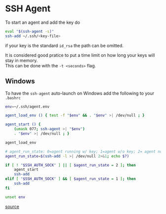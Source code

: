 # SSH Agent

To start an agent and add the key do
```sh
eval "$(ssh-agent -s)"
ssh-add ~/.ssh/<key-file>
```
if your key is the standard `id_rsa` the path can be omitted.

It is considered good pratice to put a time limit on how long your keys will stay in memory.   
This can be done with the `-t <seconds>` flag.

## Windows

To have the `ssh-agent` auto-launch on Windows add the following
to your `.bashrc`
```sh
env=~/.ssh/agent.env

agent_load_env () { test -f "$env" && . "$env" >| /dev/null ; }

agent_start () {
    (umask 077; ssh-agent >| "$env")
    . "$env" >| /dev/null ; }

agent_load_env

# agent_run_state: 0=agent running w/ key; 1=agent w/o key; 2= agent not running
agent_run_state=$(ssh-add -l >| /dev/null 2>&1; echo $?)

if [ ! "$SSH_AUTH_SOCK" ] || [ $agent_run_state = 2 ]; then
    agent_start
    ssh-add
elif [ "$SSH_AUTH_SOCK" ] && [ $agent_run_state = 1 ]; then
    ssh-add
fi

unset env
```
[source](https://help.github.com/articles/working-with-ssh-key-passphrases/#auto-launching-ssh-agent-on-git-for-windows)